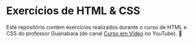 # Exercícios de HTML & CSS
Este repositório contém exercícios realizados durante o curso de HTML e CSS do professor Guanabara (do canal <a href= "https://www.youtube.com/channel/UCrWvhVmt0Qac3HgsjQK62FQ">Curso em Vídeo</a> no YouTube). 💖

